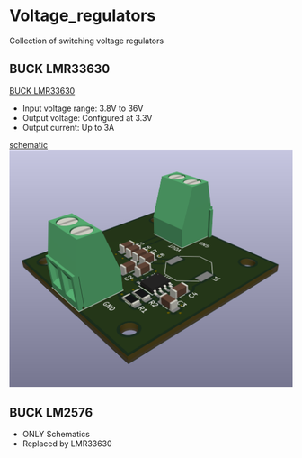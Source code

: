 # Voltage_regulators
Collection of switching voltage regulators

## BUCK LMR33630

[BUCK LMR33630](https://www.ti.com/lit/ds/symlink/lmr33630.pdf)

* Input voltage range: 3.8V to 36V
* Output voltage: Configured at 3.3V
* Output current: Up to 3A

[schematic](BUCK_LMR33630/documentation/BUCK_LMR33630.pdf)
![3D Render](BUCK_LMR33630/documentation/BUCK_LMR33630.png)

## BUCK LM2576

* ONLY Schematics
* Replaced by LMR33630 

